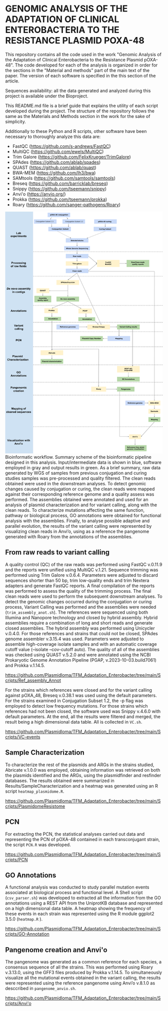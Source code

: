 # GENOMIC ANALYSIS OF THE ADAPTATION OF CLINICAL ENTEROBACTERIA TO THE RESISTANCE PLASMID POXA-48

This repository contains all the code used in the work "Genomic Analysis of the Adaptation of Clinical Enterobacteria to the Resistance Plasmid pOXA-48".
The code developed for each of the analysis is organized in order for the sections in the "Material and methods" part of the main text of the paper. The version of each software is specified in the this section of the article.

Sequences availability: all the data generated and analyzed during this project is available under the Bioproject.

This README.md file is a brief guide that explains the utility of each script developed during the project. The structure of the repository follows the same as the Materials and Methods section in the work for the sake of simplicity.

Additionally to these Python and R scripts, other software have been necessary to thoroughly analyze this data are:
* FastQC (https://github.com/s-andrews/FastQC)
* MultiQC (https://github.com/ewels/MultiQC)
* Trim Galore (https://github.com/FelixKrueger/TrimGalore)
* SPAdes (https://github.com/ablab/spades)
* QUAST (https://github.com/ablab/quast)
* BWA-MEM (https://github.com/lh3/bwa)
* SAMtools (https://github.com/samtools/samtools)
* Breseq (https://github.com/barricklab/breseq)
* Snippy (https://github.com/tseemann/snippy)
* Anvi'o (https://anvio.org/)
* Prokka (https://github.com/tseemann/prokka)
* Roary (https://github.com/sanger-pathogens/Roary)

![fig_workflow_TFM](https://github.com/Plasmidloma/TFM_Adaptation_Enterobacter/blob/5fafdb434a10e1464cbf1342b16513a2d24b3a92/Results/Workflow.png)
Bioinformatic workflow. Summary scheme of the bioinformatic pipeline designed in this analysis. Input/intermediate data is shown in blue, software employed in gray and output results in green. As a brief summary, raw data generated by WGS of samples from previous conjugation and curing studies samples was pre-processed and quality filtered. The clean reads obtained were used in the downstream analyses. To detect genomic changes caused by conjugation or curing, the clean reads were mapped against their corresponding reference
genome and a quality assess was performed. The assemblies obtained were annotated and used for an analysis of plasmid characterization and for variant calling, along with the clean reads. To characterize mutations affecting the same function, pathway or biological process, GO annotations were obtained for functional analysis with the assemblies. Finally, to analyse possible adaptive and parallel evolution, the results of the variant calling were represented by visualizing clean reads in Anvi’o, using as a reference the pangenome generated with Roary from the annotations of the assemblies.


## From raw reads to variant calling
A quality control (QC) of the raw reads was performed using FastQC v.0.11.9 and the reports were unified using MultiQC v.1.21. Sequence trimming was performed using Trim Galore v.0.6.4. Parameters were adjusted to discard sequences shorter than 50 bp,
trim low-quality ends and trim Nextera adapters and generate FastQC reports. A final compilation of the reports was performed to assess the quality of the trimming process. The final clean reads were used to perform the subsequent downstream analyses.
To detect the genomic changes occurred during the conjugation or curing process, Variant Calling was performed and the assemblies were needed (`trim_assembly_anot.sh`). 
The references were sequenced using both Illumina and Nanopore technology and closed by hybrid assembly. Hybrid assemblies require a combination of long and short reads and generate closed assemblies. The hybrid assembly was performed using Unicycler v.0.4.0. For those references and strains that could not be closed, SPAdes genome assembler v.3.15.4 was used. Parameters were adjusted to assemble high-coverage isolate samples and with an automatic coverage cutoff value (–isolate –cov-cutoff auto). The quality of all of the assemblies was checked using QUAST v.5.2.0 and were annotated using the NCBI Prokaryotic Genome Annotation Pipeline (PGAP, v.2023-10-03.build7061) and Prokka v.1.14.5.

https://github.com/Plasmidloma/TFM_Adaptation_Enterobacter/tree/main/Scripts/Ref_assembly_Annot

For the strains which references were closed and for the variant calling against pOXA_48, Breseq v.0.38.1 was used using the default parameters. For the strains examined in Conjugation Subset 1.2, the -p flag was employed to detect low frequency mutations. For those strains which references had not been closed, the software used was Snippy v.4.6.0 with default parameters. At the end, all the results were filtered and merged, the result being a high dimensional data table. All is collected in `VC.sh`.

https://github.com/Plasmidloma/TFM_Adaptation_Enterobacter/tree/main/Scripts/VC-events

## Sample Characterization
To characterize the rest of the plasmids and ARGs in the strains studied, Abricate v.1.0.0 was employed, obtaining information was retrieved on both the plasmids identified and the ARGs,
using the plasmidfinder and resfinder databases. The results obtained were summarized in Results/SampleCharacterization and a heatmap was generated using an R script `heatmap_plasmidome.R`.

https://github.com/Plasmidloma/TFM_Adaptation_Enterobacter/tree/main/Scripts/PlasmidomeResistome

## PCN 
For extracting the PCN, the statistical analyses carried out  data  and representing the PCN of pOXA-48 contained in each transconjugant strain, the script `PCN.R` was developed.

https://github.com/Plasmidloma/TFM_Adaptation_Enterobacter/tree/main/Scripts/PCN

## GO Annotations
A functional analysis was conducted to study parallel mutation events associated at biological process and functional level. A Shell script (`csv_parser.sh`) was developed to extracted all the information from the GO annotations using a
REST API from the UniprotKB database and represented on a high dimensional data table. A heatmap showing the frequency of these events in each strain was represented using the R module ggplot2 3.5.0 (`heatmap.R` ).

https://github.com/Plasmidloma/TFM_Adaptation_Enterobacter/tree/main/Scripts/GO-Annotation


## Pangenome creation and Anvi'o
The pangenome was generated as a common reference for each species, a consensus sequence of all the strains. This was performed using Roary v.3.13.0, using the GFF3 files  produced by Prokka v.1.14.5. To simultaneously visualize all the mutational events obtained in the variant calling, the results were represented using the reference pangenome using Anvi’o v.8.1.0 as desccribed in `pangenome_anvio.sh`.

https://github.com/Plasmidloma/TFM_Adaptation_Enterobacter/tree/main/Scripts/Anvi'o
















